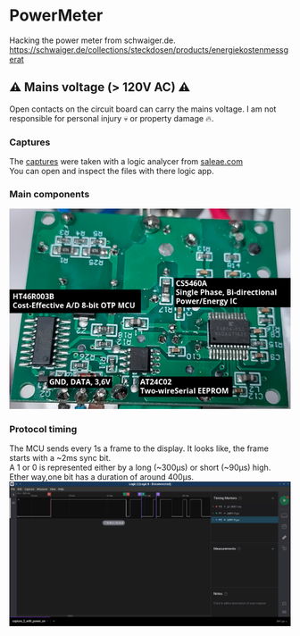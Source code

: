 # PowerMeter

Hacking the power meter from schwaiger.de.  
https://schwaiger.de/collections/steckdosen/products/energiekostenmessgerat

## :warning: Mains voltage (> 120V AC) :warning:
Open contacts on the circuit board can carry the mains voltage. I am not responsible for personal injury :skull: or property damage :fire:.
  
### Captures
The [captures](https://github.com/PixelPirat/PowerMeter/tree/main/Captures) were taken with a logic analycer from [saleae.com](https://www.saleae.com/)  
You can open and inspect the files with there logic app.

### Main components
![components](https://raw.githubusercontent.com/PixelPirat/PowerMeter/main/Images/img07_pcb_bottom_comment.png)

### Protocol timing
The MCU sends every 1s a frame to the display. It looks like, the frame starts with a ~2ms sync bit.  
A 1 or 0 is represented either by a long (~300µs) or short (~90µs) high. Ether way,one bit has a duration of around 400µs.
![timing](https://raw.githubusercontent.com/PixelPirat/PowerMeter/main/Images/protocol_timing.png)
